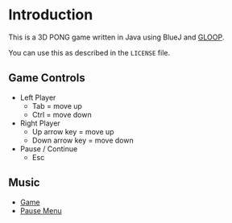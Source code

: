 # Introduction
This is a 3D PONG game written in Java using BlueJ and [GLOOP](https://www.schulentwicklung.nrw.de/cms/programmierung-mit-gloop/installation/index.html).

You can use this as described in the `LICENSE` file.

## Game Controls
* Left Player
    * Tab = move up
    * Ctrl = move down
* Right Player
    * Up arrow key = move up
    * Down arrow key = move down
* Pause / Continue
    * Esc

## Music
* [Game](https://www.newgrounds.com/audio/listen/488500)
* [Pause Menu](https://www.newgrounds.com/audio/listen/805774)
